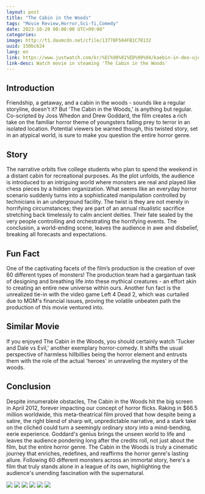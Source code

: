 ```yaml
---
layout: post
title: "The Cabin in the Woods"
tags: "Movie Review,Horror,Sci-fi,Comedy"
date: 2023-10-20 00:00:00 UTC+09:00"
categories: 
image: http://t1.daumcdn.net/cfile/13778F504FB1C78132
uuid: 150bc624
lang: en
link: https://www.justwatch.com/kr/%EC%98%81%ED%99%94/kaebin-in-deo-ujeu
link-desc: Watch movie in steaming 'The Cabin in the Woods'
---
```


## Introduction
Friendship, a getaway, and a cabin in the woods - sounds like a regular storyline, doesn't it? But 'The Cabin in the Woods,' is anything but regular. Co-scripted by Joss Whedon and Drew Goddard, the film creates a rich take on the familiar horror theme of youngsters falling prey to terror in an isolated location. Potential viewers be warned though, this twisted story, set in an atypical world, is sure to make you question the entire horror genre.


## Story
The narrative orbits five college students who plan to spend the weekend in a distant cabin for recreational purposes. As the plot unfolds, the audience is introduced to an intriguing world where monsters are real and played like chess pieces by a hidden organization. What seems like an everyday horror scenario suddenly turns into a sophisticated manipulation controlled by technicians in an underground facility. The twist is they are not merely in horrifying circumstances; they are part of an annual ritualistic sacrifice stretching back timelessly to calm ancient deities. Their fate sealed by the very people controlling and orchestrating the horrifying events. The conclusion, a world-ending scene, leaves the audience in awe and disbelief, breaking all forecasts and expectations.


## Fun Fact
One of the captivating facets of the film’s production is the creation of over 60 different types of monsters! The production team had a gargantuan task of designing and breathing life into these mythical creatures - an effort akin to creating an entire new universe within ours. Another fun fact is the unrealized tie-in with the video game Left 4 Dead 2, which was curtailed due to MGM's financial issues, proving the volatile unbeaten path the production of this movie ventured into.


## Similar Movie
If you enjoyed The Cabin in the Woods, you should certainly watch 'Tucker and Dale vs Evil,' another exemplary horror-comedy. It shifts the usual perspective of harmless hillbillies being the horror element and entrusts them with the role of the actual 'heroes' in unraveling the mystery of the woods.


## Conclusion
Despite innumerable obstacles, The Cabin in the Woods hit the big screen in April 2012, forever impacting our concept of horror flicks. Raking in $66.5 million worldwide, this meta-theatrical film proved that how despite being a satire, the right blend of sharp wit, unpredictable narrative, and a stark take on the cliched could turn a seemingly ordinary story into a mind-bending, eerie experience. Goddard's genius brings the unseen world to life and leaves the audience pondering long after the credits roll, not just about the film, but the entire horror genre. The Cabin in the Woods is truly a cinematic journey that enriches, redefines, and reaffirms the horror genre's lasting allure. Following 60 different monsters across an immortal story, here's a film that truly stands alone in a league of its own, highlighting the audience's unending fascination with the supernatural.


![](http://t1.daumcdn.net/cfile/13778F504FB1C78132)
![](https://blogthumb.pstatic.net/20130103_155/leonjuhee_13572145692111ilbJ_JPEG/untitled.png?type=w2)
![](https://img.extmovie.com/files/attach/images/135/305/717/050/b9434bfd284fde5e818a1a22de4d9631.jpg)
![](https://blogthumb.pstatic.net/MjAxOTExMjlfMjU0/MDAxNTc1MDEzODQyMTc2.dr8tet0tsAWxsUyadonR6BD9EbrU1NYwkPdve-nifSog.QekXnBdOz1mTMF5EJSrvjyqzIvVeEZqp-o9DQIqu7WAg.JPEG.playsense_official/1._%C5%AC%B8%AE%BC%CE.jpg?type=w2)
![](https://mblogthumb-phinf.pstatic.net/MjAyMDA2MTRfMzcg/MDAxNTkyMDYxNTgwNjQ3.A9LD-UrVxTf_UYG0pQJU7egQZzJJLjUGAXd0EWu9Ftwg.lSXPifEcTCajWUAa_uAe02NFBCJv4vLpd9QHT-KLFGcg.JPEG.jeonghj66/1592061579206.jpeg?type=w800)
![](https://blogthumb.pstatic.net/20130410_154/camoju_1365598459218NJPq4_JPEG/00_01.jpg?type=w2)